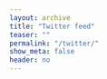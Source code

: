 ```yaml
---
layout: archive
title: "Twitter feed"
teaser: ""
permalink: "/twitter/"
show_meta: false
header: no
---
```

